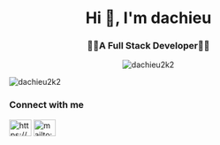 <!-- ### Hi there 👋 💜💜💜💜 -->

<h1 align="center">Hi 👋, I'm dachieu</h1>
<h3 align="center">💜💜A Full Stack Developer💜💜</h3>

<p align="center"><img src="https://media.discordapp.net/attachments/853889226386833419/902078096923066388/420705352582037514.gif" alt="dachieu2k2"/></p>

<p align="left"> <img src="https://komarev.com/ghpvc/?username=dachieu2k2&label=Profile%20views&color=0e75b6&style=flat" alt="dachieu2k2" /> </p>


<h3 align="left">Connect with me </h3>
<p align="left">
<a href="https://www.facebook.com/hieu.hiihihaha" target="blank"><img align="center" src="https://raw.githubusercontent.com/rahuldkjain/github-profile-readme-generator/master/src/images/icons/Social/facebook.svg" alt="https://www.facebook.com/hieu.hiihihaha" height="30" width="40" /></a>
<a href="mailto:hieutedam2k2@gmail.com" target="blank"><img align="center" src="https://w7.pngwing.com/pngs/799/918/png-transparent-mail-google-gmail-google-s-logo-icon.png" alt="mailto:hieutedam2k2@gmail.com" height="30" width="40" /></a>
</p>




<!--
**dachieu2k2/dachieu2k2** is a ✨ _special_ ✨ repository because its `README.md` (this file) appears on your GitHub profile.

Here are some ideas to get you started:

- 🔭 I’m currently working on ...
- 🌱 I’m currently learning ...
- 👯 I’m looking to collaborate on ...
- 🤔 I’m looking for help with ...
- 💬 Ask me about ...
- 📫 How to reach me: ...
- 😄 Pronouns: ...
- ⚡ Fun fact: ...
-->
